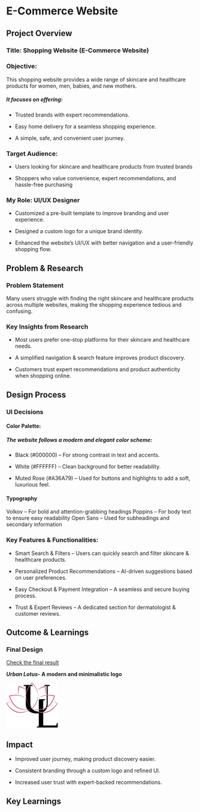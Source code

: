 # E-Commerce Website


## Project Overview


### Title: Shopping Website (E-Commerce Website)


### Objective:


This shopping website provides a wide range of skincare and healthcare products for women, men, babies, and new mothers. 


##### It focuses on offering:


- Trusted brands with expert recommendations.

  
- Easy home delivery for a seamless shopping experience.

  
- A simple, safe, and convenient user journey.

  
### Target Audience:


- Users looking for skincare and healthcare products from trusted brands

  
- Shoppers who value convenience, expert recommendations, and hassle-free purchasing

  
  
### My Role: UI/UX Designer


- Customized a pre-built template to improve branding and user experience.

  
- Designed a custom logo for a unique brand identity.

  
- Enhanced the website’s UI/UX with better navigation and a user-friendly shopping flow.

  
## Problem & Research


### Problem Statement


Many users struggle with finding the right skincare and healthcare products across multiple websites, making the shopping experience tedious and confusing.


### Key Insights from Research


- Most users prefer one-stop platforms for their skincare and healthcare needs.


- A simplified navigation & search feature improves product discovery.


- Customers trust expert recommendations and product authenticity when shopping online.


## Design Process


### UI Decisions


#### Color Palette:


##### The website follows a modern and elegant color scheme:


- Black (#000000) – For strong contrast in text and accents.


- White (#FFFFFF) – Clean background for better readability.

  
- Muted Rose (#A36A79) – Used for buttons and highlights to add a soft, luxurious feel.


#### Typography


Volkov – For bold and attention-grabbing headings
Poppins – For body text to ensure easy readability
Open Sans – Used for subheadings and secondary information


### Key Features & Functionalities:


- Smart Search & Filters – Users can quickly search and filter skincare & healthcare products.

  
- Personalized Product Recommendations – AI-driven suggestions based on user preferences.

  
- Easy Checkout & Payment Integration – A seamless and secure buying process.

  
- Trust & Expert Reviews – A dedicated section for dermatologist & customer reviews.


## Outcome & Learnings


### Final Design


[Check the final result](https://www.figma.com/design/aAGy0bwl8MJc7COBSeD8OR/Full-E-Commerce-Website-UI-UX-Design-(Community)?node-id=1-3&p=f&t=JbYQHCvW7wqZ7abw-0)


***Urban Lotus*- A modern and minimalistic logo**


![Logo](https://github.com/rizul2613/Rizul_portfolio/blob/main/urban%20lotus%20logo.png?raw=true)


## Impact


- Improved user journey, making product discovery easier.

  
- Consistent branding through a custom logo and refined UI.

  
- Increased user trust with expert-backed recommendations.


## Key Learnings
   



  








